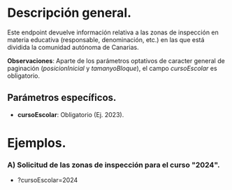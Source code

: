 # Descripción general.

Este endpoint devuelve información relativa a las zonas de inspección en materia educativa (responsable, denominación, etc.) en las que está dividida la comunidad autónoma de Canarias.

**Observaciones**: Aparte de los parámetros optativos de caracter general de paginación (_posicionInicial_ y _tamanyoBloque_), el campo *cursoEscolar* es obligatorio.

## Parámetros específicos.

* **cursoEscolar**: Obligatorio (Ej. 2023).

# Ejemplos.
### A) Solicitud de las zonas de inspección para el curso "2024".
* ?cursoEscolar=2024
